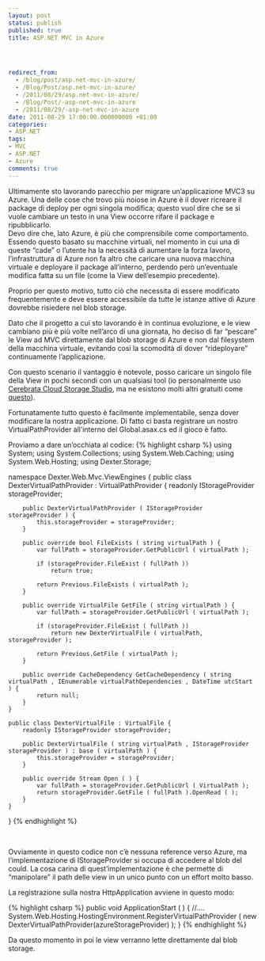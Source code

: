 ```yaml
---
layout: post
status: publish
published: true
title: ASP.NET MVC in Azure




redirect_from: 
  - /blog/post/asp.net-mvc-in-azure/
  - /Blog/Post/asp.net-mvc-in-azure/
  - /2011/08/29/asp.net-mvc-in-azure/
  - /Blog/Post/-asp-net-mvc-in-azure
  - /2011/08/29/-asp-net-mvc-in-azure
date: 2011-08-29 17:00:00.000000000 +01:00
categories:
- ASP.NET
tags:
- MVC
- ASP.NET
- Azure
comments: true
---
```

<p>Ultimamente sto lavorando parecchio per migrare un’applicazione MVC3 su Azure. Una delle cose che trovo più noiose in Azure è il dover ricreare il package di deploy per ogni singola modifica; questo vuol dire che se si vuole cambiare un testo in una View occorre rifare il package e ripubblicarlo.   <br />Devo dire che, lato Azure, è più che comprensibile come comportamento. Essendo questo basato su macchine virtuali, nel momento in cui una di queste “cade” o l’utente ha la necessità di aumentare la forza lavoro, l’infrastruttura di Azure non fa altro che caricare una nuova macchina virtuale e deployare il package all’interno, perdendo però un’eventuale modifica fatta su un file (come la View dell’esempio precedente).</p>  <p>Proprio per questo motivo, tutto ciò che necessita di essere modificato frequentemente e deve essere accessibile da tutte le istanze attive di Azure dovrebbe risiedere nel blob storage.</p>  <p>Dato che il progetto a cui sto lavorando è in continua evoluzione, e le view cambiano più è più volte nell’arco di una giornata, ho deciso di far “pescare” le View ad MVC direttamente dal blob storage di Azure e non dal filesystem della macchina virtuale, evitando così la scomodità di dover “rideployare” continuamente l’applicazione.</p>  <p>Con questo scenario il vantaggio è notevole, posso caricare un singolo file della View in pochi secondi con un qualsiasi tool (io personalmente uso <a href="http://www.cerebrata.com/Products/CloudStorageStudio/Default.aspx">Cerebrata Cloud Storage Studio</a>, ma ne esistono molti altri gratuiti come <a href="http://azurestorageexplorer.codeplex.com/">questo</a>).</p>  <p>Fortunatamente tutto questo è facilmente implementabile, senza dover modificare la nostra applicazione. Di fatto ci basta registrare un nostro VirtualPathProvider all’interno del Global.asax.cs ed il gioco è fatto.</p>  <p>Proviamo a dare un’occhiata al codice:   {% highlight csharp %}
using System;
using System.Collections;
using System.Web.Caching;
using System.Web.Hosting;
using Dexter.Storage;

namespace Dexter.Web.Mvc.ViewEngines {
    public class DexterVirtualPathProvider : VirtualPathProvider {
        readonly IStorageProvider storageProvider;

        public DexterVirtualPathProvider ( IStorageProvider storageProvider ) {
            this.storageProvider = storageProvider;
        }

        public override bool FileExists ( string virtualPath ) {
            var fullPath = storageProvider.GetPublicUrl ( virtualPath );

            if (storageProvider.FileExist ( fullPath ))
                return true;

            return Previous.FileExists ( virtualPath ); 
        }

        public override VirtualFile GetFile ( string virtualPath ) {
            var fullPath = storageProvider.GetPublicUrl ( virtualPath );

            if (storageProvider.FileExist ( fullPath ))
                return new DexterVirtualFile ( virtualPath, storageProvider );

            return Previous.GetFile ( virtualPath ); 
        }

        public override CacheDependency GetCacheDependency ( string virtualPath , IEnumerable virtualPathDependencies , DateTime utcStart ) {
            return null;
        }
    }

    public class DexterVirtualFile : VirtualFile {
        readonly IStorageProvider storageProvider;

        public DexterVirtualFile ( string virtualPath , IStorageProvider storageProvider ) : base ( virtualPath ) {
            this.storageProvider = storageProvider;
        }

        public override Stream Open ( ) {
            var fullPath = storageProvider.GetPublicUrl ( VirtualPath );
            return storageProvider.GetFile ( fullPath ).OpenRead ( );
        }
    }

}
{% endhighlight %}
</p>

<p>&#160;</p>

<p>Ovviamente in questo codice non c’è nessuna reference verso Azure, ma l’implementazione di IStorageProvider si occupa di accedere al blob del could. La cosa carina di quest’implementazione è che permette di “manipolare” il path delle view in un unico punto con un effort molto basso.</p>

<p>La registrazione sulla nostra HttpApplication avviene in questo modo:</p>

{% highlight csharp %}
public void ApplicationStart ( ) {
    //....
    System.Web.Hosting.HostingEnvironment.RegisterVirtualPathProvider ( new DexterVirtualPathProvider(azureStorageProvider) );
}
{% endhighlight %}
<p>Da questo momento in poi le view verranno lette direttamente dal blob storage. </p>
